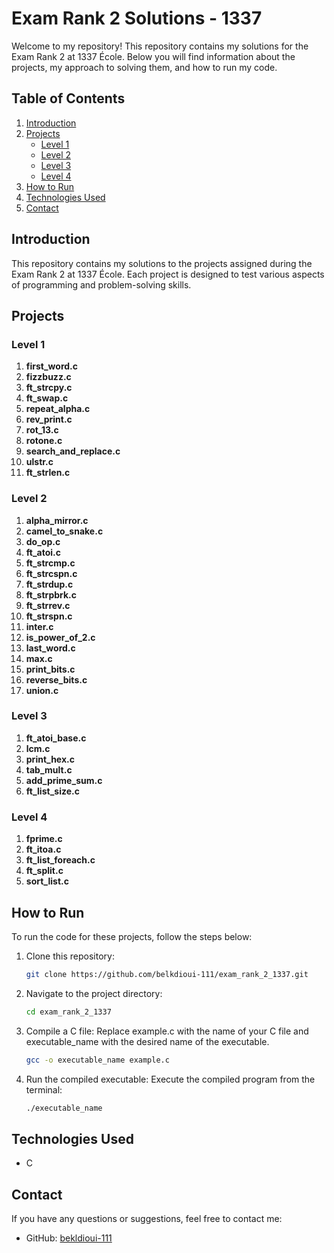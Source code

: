 # Exam Rank 2 Solutions - 1337

Welcome to my repository! This repository contains my solutions for the Exam Rank 2 at 1337 École. Below you will find information about the projects, my approach to solving them, and how to run my code.

## Table of Contents

1. [Introduction](#introduction)
2. [Projects](#projects)
   - [Level 1](#level-1)
   - [Level 2](#level-2)
   - [Level 3](#level-3)
   - [Level 4](#level-4)
3. [How to Run](#how-to-run)
4. [Technologies Used](#technologies-used)
5. [Contact](#contact)

## Introduction

This repository contains my solutions to the projects assigned during the Exam Rank 2 at 1337 École. Each project is designed to test various aspects of programming and problem-solving skills.

## Projects

### Level 1

1. **first_word.c**
2. **fizzbuzz.c**
3. **ft_strcpy.c**
4. **ft_swap.c**
5. **repeat_alpha.c**
6. **rev_print.c**
7. **rot_13.c**
8. **rotone.c**
9. **search_and_replace.c**
10. **ulstr.c**
11. **ft_strlen.c**

### Level 2

1. **alpha_mirror.c**
2. **camel_to_snake.c**
3. **do_op.c**
4. **ft_atoi.c**
5. **ft_strcmp.c**
6. **ft_strcspn.c**
7. **ft_strdup.c**
8. **ft_strpbrk.c**
9. **ft_strrev.c**
10. **ft_strspn.c**
11. **inter.c**
12. **is_power_of_2.c**
13. **last_word.c**
14. **max.c**
15. **print_bits.c**
16. **reverse_bits.c**
17. **union.c**

### Level 3

1. **ft_atoi_base.c**
2. **lcm.c**
3. **print_hex.c**
4. **tab_mult.c**
5. **add_prime_sum.c**
6. **ft_list_size.c**

### Level 4

1. **fprime.c**
2. **ft_itoa.c**
3. **ft_list_foreach.c**
4. **ft_split.c**
5. **sort_list.c**

## How to Run

To run the code for these projects, follow the steps below:

1. Clone this repository:
    ```bash
    git clone https://github.com/belkdioui-111/exam_rank_2_1337.git
    ```
2. Navigate to the project directory:
    ```bash
    cd exam_rank_2_1337
    ```
3. Compile a C file:
   Replace example.c with the name of your C file and executable_name with the desired name of the executable.
    ```bash
    gcc -o executable_name example.c
    ```
4. Run the compiled executable:
   Execute the compiled program from the terminal:
    ```bash
    ./executable_name
    ```

## Technologies Used

- C

## Contact

If you have any questions or suggestions, feel free to contact me:

- GitHub: [bekldioui-111](https://github.com/bekldioui-111)
